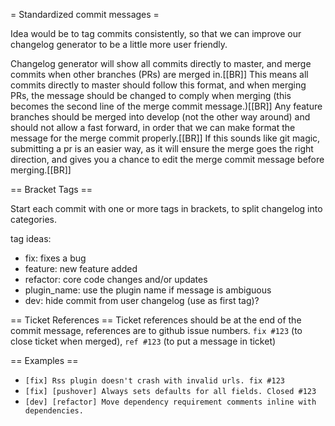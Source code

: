 = Standardized commit messages =

Idea would be to tag commits consistently, so that we can improve our changelog generator to be a little more user friendly.

Changelog generator will show all commits directly to master, and merge commits when other branches (PRs) are merged in.[[BR]]
This means all commits directly to master should follow this format, and when merging PRs, the message should be changed to comply when merging (this becomes the second line of the merge commit message.)[[BR]]
Any feature branches should be merged into develop (not the other way around) and should not allow a fast forward, in order that we can make format the message for the merge commit properly.[[BR]]
If this sounds like git magic, submitting a pr is an easier way, as it will ensure the merge goes the right direction, and gives you a chance to edit the merge commit message before merging.[[BR]]


== Bracket Tags ==

Start each commit with one or more tags in brackets, to split changelog into categories.

tag ideas:
* fix: fixes a bug
* feature: new feature added
* refactor: core code changes and/or updates
* plugin_name: use the plugin name if message is ambiguous
* dev: hide commit from user changelog (use as first tag)?


== Ticket References ==
Ticket references should be at the end of the commit message, references are to github issue numbers. `fix #123` (to close ticket when merged), `ref #123` (to put a message in ticket)

== Examples ==

* `[fix] Rss plugin doesn't crash with invalid urls. fix #123`
* `[fix] [pushover] Always sets defaults for all fields. Closed #123`
* `[dev] [refactor] Move dependency requirement comments inline with dependencies.`